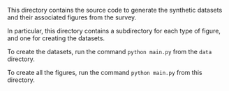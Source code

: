 This directory contains the source code to generate the synthetic datasets and
their associated figures from the survey.

In particular, this directory contains a subdirectory for each type of figure,
and one for creating the datasets.

To create the datasets, run the command `python main.py` from the `data`
directory.

To create all the figures, run the command `python main.py` from this directory.
